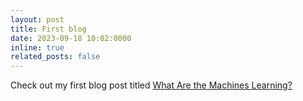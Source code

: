 ```yaml
---
layout: post
title: First blog
date: 2023-09-18 10:02:0000
inline: true
related_posts: false
---
```


Check out my first blog post titled <a href="https://yehya-farhat.github.io/blog/2023/MLmodels/">What Are the Machines Learning?</a>
